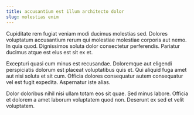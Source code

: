 ```yaml
---
title: accusantium est illum architecto dolor
slug: molestias enim
---
```


Cupiditate rem fugiat veniam modi ducimus molestias sed. Dolores voluptatum accusantium rerum qui molestiae molestiae corporis aut nemo. In quia quod. Dignissimos soluta dolor consectetur perferendis. Pariatur ducimus atque est eius est sit ex et.

Excepturi quasi cum minus est recusandae. Doloremque aut eligendi perspiciatis dolorum est placeat voluptatibus quis et. Qui aliquid fuga amet aut nisi soluta et sit cum. Officia dolores consequatur autem consequatur vel est fugit expedita. Aspernatur iste alias.

Dolor doloribus nihil nisi ullam totam eos sit quae. Sed minus labore. Officia et dolorem a amet laborum voluptatem quod non. Deserunt ex sed et velit voluptatem.
